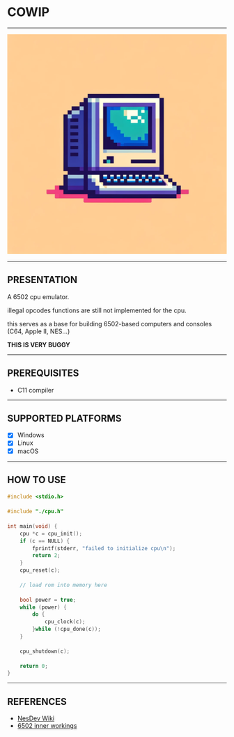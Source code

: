 # COWIP

---

![text](cowip.webp)

---

## PRESENTATION

A 6502 cpu emulator.

illegal opcodes functions are still not implemented for the cpu.

this serves as a base for building 6502-based computers and consoles (C64, Apple II, NES...)

**THIS IS VERY BUGGY**

---

## PREREQUISITES

* C11 compiler

---

## SUPPORTED PLATFORMS

- [X] Windows
- [X] Linux
- [X] macOS

---

## HOW TO USE

```c
#include <stdio.h>

#include "./cpu.h"

int main(void) {
    cpu *c = cpu_init();
    if (c == NULL) {
        fprintf(stderr, "failed to initialize cpu\n");
        return 2;
    }
    cpu_reset(c);

    // load rom into memory here

    bool power = true;
    while (power) {
        do {
            cpu_clock(c);
        }while (!cpu_done(c));
    }

    cpu_shutdown(c);

    return 0;
}

```

---

## REFERENCES

* [NesDev Wiki](https://www.nesdev.org/wiki/NES_reference_guide)
* [6502 inner workings](https://www.masswerk.at/6502/6502_instruction_set.html)
